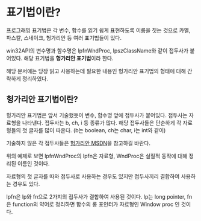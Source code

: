 # 표기법이란?
프로그래밍 표기법은 각 변수, 함수를 읽기 쉽게 표현하도록 이름을 짓는 것으로 카멜, 파스칼, 스네이크, 헝가리안 등 여러 표기법들이 있다.

win32API의 변수명과 함수명은 lpfnWndProc, lpszClassName와 같이 접두사가 붙어있다. 해당 표기법을 **헝가리안 표기법**이라 한다.

해당 문서애는 당장 읽고 사용하는데 필요한 내용인 헝가리안 표기법의 형태에 대해 간략하게 정리하였다.

## 헝가리안 표기법이란?
헝가리안 표기법은 앞서 기술했듯이 변수, 함수명 앞에 접두사가 붙어있다. 접두사는 자료형을 나타낸다. 접두사는 b, ch, i 등 종류가 많다. 해당 접두사들은 단순하게 각 자료형들의 첫 글자를 많이 따온다. (b는 boolean, ch는 char, i는 int와 같이)

기술하지 않은 각 접두사들은 [헝가리안 MSDN](https://learn.microsoft.com/ko-kr/windows/win32/stg/coding-style-conventions?redirectedfrom=MSDN)을 참고하길 바란다.

위의 예제로 보면 lpfnWndProc의 lpfn은 자료형, WndProc은 실질적 동작에 대해 정리된 이름인 것이다.

자료형의 첫 글자를 따와 접두사로 사용하는 경우도 있지만 접두사끼리 결합하여 사용하는 경우도 있다.

lpfn은 lp와 fn으로 2가지의 접두사가 결합하여 사용된 것이다. lp는 long pointer, fn은 function의 약어로 정리하면 함수의 롱 포인터가 자료형인 Window proc 인 것이다.
